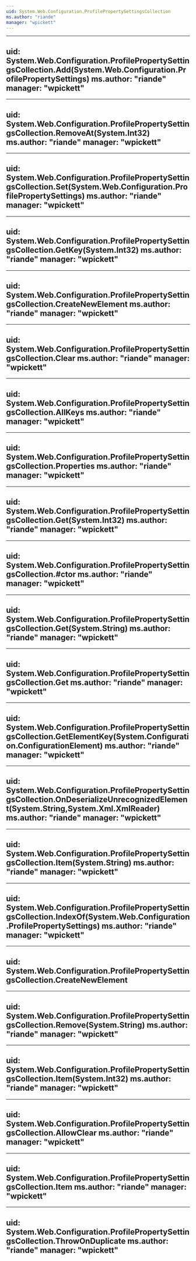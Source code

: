 ```yaml
---
uid: System.Web.Configuration.ProfilePropertySettingsCollection
ms.author: "riande"
manager: "wpickett"
---
```


---
uid: System.Web.Configuration.ProfilePropertySettingsCollection.Add(System.Web.Configuration.ProfilePropertySettings)
ms.author: "riande"
manager: "wpickett"
---

---
uid: System.Web.Configuration.ProfilePropertySettingsCollection.RemoveAt(System.Int32)
ms.author: "riande"
manager: "wpickett"
---

---
uid: System.Web.Configuration.ProfilePropertySettingsCollection.Set(System.Web.Configuration.ProfilePropertySettings)
ms.author: "riande"
manager: "wpickett"
---

---
uid: System.Web.Configuration.ProfilePropertySettingsCollection.GetKey(System.Int32)
ms.author: "riande"
manager: "wpickett"
---

---
uid: System.Web.Configuration.ProfilePropertySettingsCollection.CreateNewElement
ms.author: "riande"
manager: "wpickett"
---

---
uid: System.Web.Configuration.ProfilePropertySettingsCollection.Clear
ms.author: "riande"
manager: "wpickett"
---

---
uid: System.Web.Configuration.ProfilePropertySettingsCollection.AllKeys
ms.author: "riande"
manager: "wpickett"
---

---
uid: System.Web.Configuration.ProfilePropertySettingsCollection.Properties
ms.author: "riande"
manager: "wpickett"
---

---
uid: System.Web.Configuration.ProfilePropertySettingsCollection.Get(System.Int32)
ms.author: "riande"
manager: "wpickett"
---

---
uid: System.Web.Configuration.ProfilePropertySettingsCollection.#ctor
ms.author: "riande"
manager: "wpickett"
---

---
uid: System.Web.Configuration.ProfilePropertySettingsCollection.Get(System.String)
ms.author: "riande"
manager: "wpickett"
---

---
uid: System.Web.Configuration.ProfilePropertySettingsCollection.Get
ms.author: "riande"
manager: "wpickett"
---

---
uid: System.Web.Configuration.ProfilePropertySettingsCollection.GetElementKey(System.Configuration.ConfigurationElement)
ms.author: "riande"
manager: "wpickett"
---

---
uid: System.Web.Configuration.ProfilePropertySettingsCollection.OnDeserializeUnrecognizedElement(System.String,System.Xml.XmlReader)
ms.author: "riande"
manager: "wpickett"
---

---
uid: System.Web.Configuration.ProfilePropertySettingsCollection.Item(System.String)
ms.author: "riande"
manager: "wpickett"
---

---
uid: System.Web.Configuration.ProfilePropertySettingsCollection.IndexOf(System.Web.Configuration.ProfilePropertySettings)
ms.author: "riande"
manager: "wpickett"
---

---
uid: System.Web.Configuration.ProfilePropertySettingsCollection.CreateNewElement
---

---
uid: System.Web.Configuration.ProfilePropertySettingsCollection.Remove(System.String)
ms.author: "riande"
manager: "wpickett"
---

---
uid: System.Web.Configuration.ProfilePropertySettingsCollection.Item(System.Int32)
ms.author: "riande"
manager: "wpickett"
---

---
uid: System.Web.Configuration.ProfilePropertySettingsCollection.AllowClear
ms.author: "riande"
manager: "wpickett"
---

---
uid: System.Web.Configuration.ProfilePropertySettingsCollection.Item
ms.author: "riande"
manager: "wpickett"
---

---
uid: System.Web.Configuration.ProfilePropertySettingsCollection.ThrowOnDuplicate
ms.author: "riande"
manager: "wpickett"
---
